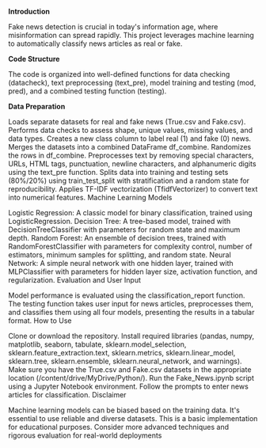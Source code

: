 **Introduction**

Fake news detection is crucial in today's information age, where misinformation can spread rapidly. This project leverages machine learning to automatically classify news articles as real or fake.

**Code Structure**

The code is organized into well-defined functions for data checking (datacheck), text preprocessing (text_pre), model training and testing (mod, pred), and a combined testing function (testing).

**Data Preparation**

Loads separate datasets for real and fake news (True.csv and Fake.csv).
Performs data checks to assess shape, unique values, missing values, and data types.
Creates a new class column to label real (1) and fake (0) news.
Merges the datasets into a combined DataFrame df_combine.
Randomizes the rows in df_combine.
Preprocesses text by removing special characters, URLs, HTML tags, punctuation, newline characters, and alphanumeric digits using the text_pre function.
Splits data into training and testing sets (80%/20%) using train_test_split with stratification and a random state for reproducibility.
Applies TF-IDF vectorization (TfidfVectorizer) to convert text into numerical features.
Machine Learning Models

Logistic Regression: A classic model for binary classification, trained using LogisticRegression.
Decision Tree: A tree-based model, trained with DecisionTreeClassifier with parameters for random state and maximum depth.
Random Forest: An ensemble of decision trees, trained with RandomForestClassifier with parameters for complexity control, number of estimators, minimum samples for splitting, and random state.
Neural Network: A simple neural network with one hidden layer, trained with MLPClassifier with parameters for hidden layer size, activation function, and regularization.
Evaluation and User Input

Model performance is evaluated using the classification_report function.
The testing function takes user input for news articles, preprocesses them, and classifies them using all four models, presenting the results in a tabular format.
How to Use

Clone or download the repository.
Install required libraries (pandas, numpy, matplotlib, seaborn, tabulate, sklearn.model_selection, sklearn.feature_extraction.text, sklearn.metrics, sklearn.linear_model, sklearn.tree, sklearn.ensemble, sklearn.neural_network, and warnings).
Make sure you have the True.csv and Fake.csv datasets in the appropriate location (/content/drive/MyDrive/Python/).
Run the Fake_News.ipynb script using a Jupyter Notebook environment.
Follow the prompts to enter news articles for classification.
Disclaimer

Machine learning models can be biased based on the training data. It's essential to use reliable and diverse datasets.
This is a basic implementation for educational purposes. Consider more advanced techniques and rigorous evaluation for real-world deployments
